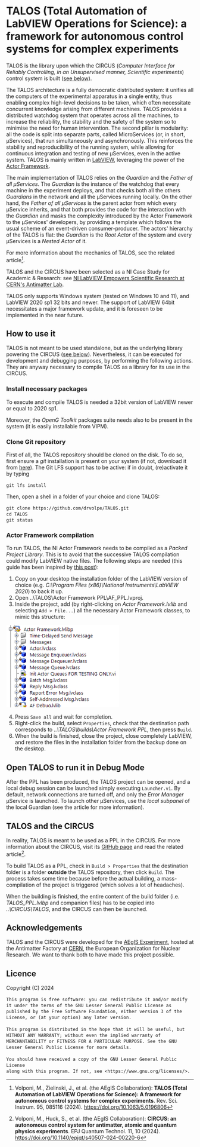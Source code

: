 # TALOS (Total Automation of LabVIEW Operations for Science): a framework for autonomous control systems for complex experiments

TALOS is the library upon which the CIRCUS (_Computer Interface for Reliably Controlling, in an Unsupervised manner, Scientific experiments_) control system is built ([see below](#talos-and-the-circus)).

The TALOS architecture is a fully democratic distributed system: it unifies all the computers of the experimental apparatus in a single entity, thus enabling complex high-level decisions to be taken, which often necessitate concurrent knowledge arising from different machines. TALOS provides a distributed watchdog system that operates across all the machines, to increase the reliability, the stability and the safety of the system so to minimise the need for human intervention. 
The second pillar is modularity: all the code is split into separate parts, called MicroServices (or, in short, &mu;Services), that run simultaneously and asynchronously. This reinforces the stability and reproducibility of the running system, while allowing for continuous integration and testing of new &mu;Services, even in the active system. 
TALOS is mainly written in [LabVIEW](https://www.ni.com/en/shop/labview.html), leveraging the power of the [Actor Framework](https://github.com/ni/actor-framework).

The main implementation of TALOS relies on the _Guardian_ and the _Father of all &mu;Services_. The _Guardian_ is the instance of the watchdog that every machine in the experiment deploys, and that checks both all the others _Guardians_ in the network and all the &mu;Services running locally. On the other hand, the _Father of all &mu;Services_ is the parent actor from which every &mu;Service inherits, and that both provides the code for the interaction with the _Guardian_ and masks the complexity introduced by the Actor Framework to the &mu;Services' developers, by providing a template which follows the usual scheme of an event-driven consumer-producer.
The actors' hierarchy of the TALOS is flat: the _Guardian_ is the _Root Actor_ of the system and every &mu;Services is a _Nested Actor_ of it.

For more information about the mechanics of TALOS, see the related article[^1].

TALOS and the CIRCUS have been selected as a NI Case Study for Academic & Research: see [NI LabVIEW Empowers Scientific Research at CERN's Antimatter Lab](https://www.ni.com/en/solutions/academic-research/case-studies/labview-automation-empowers-cerns-antimatter-research.html).

TALOS only supports Windows system (tested on Windows 10 and 11), and LabVIEW 2020 sp1 32 bits and newer.
The support of LabVIEW 64bit necessitates a major framework update, and it is foreseen to be implemented in the near future.



## How to use it

TALOS is not meant to be used standalone, but as the underlying library powering the CIRCUS ([see below](#talos-and-the-circus)). 
Nevertheless, it can be executed for development and debugging purposes, by performing the following actions. They are anyway necessary to compile TALOS as a library for its use in the CIRCUS.



### Install necessary packages

To execute and compile TALOS is needed a 32bit version of LabVIEW newer or equal to 2020 sp1.

Moreover, the _OpenG Toolkit_ packages suite needs also to be present in the system (it is easily installable from VIPM).



### Clone Git repository

First of all, the TALOS repository should be cloned on the disk. To do so, first ensure a _git_ installation is present on your system (if not, download it from [here](https://git-scm.com/)). 
The Git LFS support has to be active: if in doubt, (re)activate it by typing
```
git lfs install
```
Then, open a shell in a folder of your choice and clone TALOS:

```
git clone https://github.com/drvolpe/TALOS.git
cd TALOS
git status
```



### Actor Framework compilation

To run TALOS, the NI Actor Framework needs to be compiled as a _Packed Project Library_. This is to avoid that the successive TALOS compilation could modify LabVIEW native files. The following steps are needed (this guide has been inspired by [this post](https://forums.ni.com/t5/Actor-Framework-Discussions/How-to-build-a-PPL-including-Actor-classes-messages-and-AF-Debug/td-p/3871512)):

1) Copy on your desktop the installation folder of the LabVIEW version of choice (e.g. _C:\Program Files (x86)\National Instruments\LabVIEW 2020_) to back it up.
2) Open ..\TALOS\Actor Framework PPL\AF_PPL.lvproj.
3) Inside the project, add (by right-clicking on _Actor Framework.lvlib_ and selecting `Add > File...`) all the necessary Actor Framework classes, to mimic this structure:

![AF structure](/Actor%20Framework%20PPL/Actor%20Framework%20Library%20structure.png)

4) Press `Save all` and wait for completion.
5) Right-click the build, select `Properties`, check that the destination path corresponds to _..\TALOS\builds\Actor Framework PPL_, then press `Build`.
6) When the build is finished, close the project, close completely LabVIEW, and restore the files in the installation folder from the backup done on the desktop.



## Open TALOS to run it in Debug Mode

After the PPL has been produced, the TALOS project can be opened, and a local debug session can be launched simply executing `Launcher.vi`.
By default, network connections are turned off, and only the _Error Manager_ &mu;Service is launched. To launch other &mu;Services, use the _local subpanel_ of the local Guardian (see the article for more information).



## TALOS and the CIRCUS

In reality, TALOS is meant to be used as a PPL in the CIRCUS. For more information about the CIRCUS, visit its [GitHub page](https://github.com/drvolpe/CIRCUS) and read the related article[^2].

To build TALOS as a PPL, check in `Build > Properties` that the destination folder is a folder **outside** the TALOS repository, then click `Build`. The process takes some time because before the actual building, a mass-compilation of the project is triggered (which solves a lot of headaches).

When the building is finished, the entire content of the build folder (i.e. *TALOS_PPL.lvlbp* and companion files) has to be copied into _..\CIRCUS\TALOS_, and the CIRCUS can then be launched.



## Acknowledgements

TALOS and the CIRCUS were developed for the [AEgIS Experiment](https://aegis.web.cern.ch/index.php), hosted at the Antimatter Factory at [CERN](https://home.cern/), the European Organization for Nuclear Research. We want to thank both to have made this project possible.



## Licence

Copyright (C) 2024

    This program is free software: you can redistribute it and/or modify it under the terms of the GNU Lesser General Public License as published by the Free Software Foundation, either version 3 of the License, or (at your option) any later version.

    This program is distributed in the hope that it will be useful, but WITHOUT ANY WARRANTY; without even the implied warranty of MERCHANTABILITY or FITNESS FOR A PARTICULAR PURPOSE. See the GNU Lesser General Public License for more details.

    You should have received a copy of the GNU Lesser General Public License
    along with this program. If not, see <https://www.gnu.org/licenses/>.



[^1]: Volponi, M., Zielinski, J., et al. (the AEgIS Collaboration): **TALOS (Total Automation of LabVIEW Operations for Science): A framework for autonomous control systems for complex experiments**. Rev. Sci. Instrum. 95, 085116 (2024). https://doi.org/10.1063/5.0196806


[^2]: Volponi, M., Huck, S., et al. (the AEgIS Collaboration): **CIRCUS: an autonomous control system for antimatter, atomic and quantum physics experiments**. EPJ Quantum Technol. 11, 10 (2024). https://doi.org/10.1140/epjqt/s40507-024-00220-6